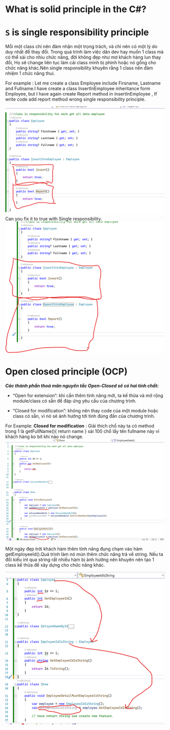 


# What is solid principle in the C#?

# ```S``` is single responsibility principle
Mỗi một class chỉ nên đảm nhận một trọng trách, và chỉ nên có một lý do duy nhất để thay đổi. Trong quá trình làm việc dân dev hay muốn 1 class mà có thể sài cho nhìu chức năng, đời không đẹp như mơ khách hàng lun thay đổi, Họ sẽ change liên tục làm cái class mình bị phình hoặc nó gồng cho chức năng khác.Nên single responsibility  khuyên rằng 1 class nên đảm nhiệm 1 chức năng thui.

For example :
Let me create a class Employee include Firsname, Lastname and Fullname.I have create a class InsertInEmployee inheritance form Employee, but I have again create Report  method in insertInEmployee , If write code add report method wrong single responsibility principle.


  ![enter image description here](https://github.com/thanhlong2803/update-image/blob/main/image4/single-responsility.png)
Can you fix it to true with Single responsibility.
![enter image description here](https://github.com/thanhlong2803/update-image/blob/main/image4/delive-class.png)

# Open closed principle (OCP)

***Các thành phần thoả mãn nguyên tắc Open-Closed sẽ có hai tính chất:***
 - “Open for extension”: khi cần thêm tính năng mới, ta kế thừa và mở rộng module/class có sẵn để đáp ứng yêu cầu của chương trình.
 
 - “Closed for modification”: không nên thay code của một module hoặc class có sẵn, vì nó sẽ ảnh hưởng tới tính đúng đắn của chương trình.

For Example:
**Closed for modification** : Giải thích chổ này ta có method trong 1 là getFullName(){ return name } sài 100 chổ lấy tên fullname này vì khách hàng ko bít khi nào nó change.
![enter image description here](https://github.com/thanhlong2803/update-image/blob/main/image4/close.png)


Một ngày đẹp trời khách hàm thêm tính năng đụng chạm vào hàm getEmployeeId().Quá trình làm nó mún thêm chức năng trả về string. Nếu ta đổi kiểu int qua string rất nhiều hàm bị ảnh hưởng nên khuyên nên tạo 1 class kế thừa để xây dựng cho chức năng khác.

![enter image description here](https://github.com/thanhlong2803/update-image/blob/main/image4/close-custom.png)
